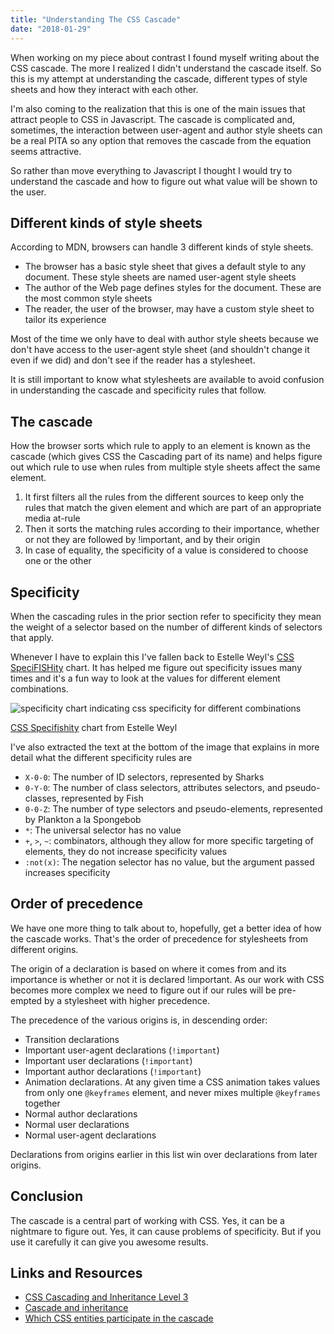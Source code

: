 ```yaml
---
title: "Understanding The CSS Cascade"
date: "2018-01-29"
---
```


When working on my piece about contrast I found myself writing about the CSS cascade. The more I realized I didn't understand the cascade itself. So this is my attempt at understanding the cascade, different types of style sheets and how they interact with each other.

I'm also coming to the realization that this is one of the main issues that attract people to CSS in Javascript. The cascade is complicated and, sometimes, the interaction between user-agent and author style sheets can be a real PITA so any option that removes the cascade from the equation seems attractive.

So rather than move everything to Javascript I thought I would try to understand the cascade and how to figure out what value will be shown to the user.

## Different kinds of style sheets

According to MDN, browsers can handle 3 different kinds of style sheets.

* The browser has a basic style sheet that gives a default style to any document. These style sheets are named user-agent style sheets
* The author of the Web page defines styles for the document. These are the most common style sheets
* The reader, the user of the browser, may have a custom style sheet to tailor its experience

Most of the time we only have to deal with author style sheets because we don't have access to the user-agent style sheet (and shouldn't change it even if we did) and don't see if the reader has a stylesheet.

It is still important to know what stylesheets are available to avoid confusion in understanding the cascade and specificity rules that follow.

## The cascade

How the browser sorts which rule to apply to an element is known as the cascade (which gives CSS the Cascading part of its name) and helps figure out which rule to use when rules from multiple style sheets affect the same element.

1. It first filters all the rules from the different sources to keep only the rules that match the given element and which are part of an appropriate media at-rule
2. Then it sorts the matching rules according to their importance, whether or not they are followed by !important, and by their origin
3. In case of equality, the specificity of a value is considered to choose one or the other

## Specificity

When the cascading rules in the prior section refer to specificity they mean the weight of a selector based on the number of different kinds of selectors that apply.

Whenever I have to explain this I've fallen back to Estelle Weyl's [CSS SpeciFISHity](http://www.standardista.com/css3/css-specificity/) chart. It has helped me figure out specificity issues many times and it's a fun way to look at the values for different element combinations.

![specificity chart indicating css specificity for different combinations](https://res.cloudinary.com/dfh6ihzvj/image/upload/c_scale,w_500/f_auto,q_auto/specificityimg)

[CSS Specifishity](http://www.standardista.com/css3/css-specificity/) chart from Estelle Weyl

I've also extracted the text at the bottom of the image that explains in more detail what the different specificity rules are

* `X-0-0`: The number of ID selectors, represented by Sharks
* `0-Y-0`: The number of class selectors, attributes selectors, and pseudo-classes, represented by Fish
* `0-0-Z`: The number of type selectors and pseudo-elements, represented by Plankton a la Spongebob
* `*`: The universal selector has no value
* `+`, `>`, `~`: combinators, although they allow for more specific targeting of elements, they do not increase specificity values
* `:not(x)`: The negation selector has no value, but the argument passed increases specificity

## Order of precedence

We have one more thing to talk about to, hopefully, get a better idea of how the cascade works. That's the order of precedence for stylesheets from different origins.

The origin of a declaration is based on where it comes from and its importance is whether or not it is declared !important. As our work with CSS becomes more complex we need to figure out if our rules will be pre-empted by a stylesheet with higher precedence.

The precedence of the various origins is, in descending order:

* Transition declarations
* Important user-agent declarations (`!important`)
* Important user declarations (`!important`)
* Important author declarations (`!important`)
* Animation declarations. At any given time a CSS animation takes values from only one `@keyframes` element, and never mixes multiple `@keyframes` together
* Normal author declarations
* Normal user declarations
* Normal user-agent declarations

Declarations from origins earlier in this list win over declarations from later origins.

## Conclusion

The cascade is a central part of working with CSS. Yes, it can be a nightmare to figure out. Yes, it can cause problems of specificity. But if you use it carefully it can give you awesome results.

## Links and Resources

* [CSS Cascading and Inheritance Level 3](https://www.w3.org/TR/css-cascade-3/#cascading)
* [Cascade and inheritance](https://developer.mozilla.org/en-US/docs/Learn/CSS/Introduction_to_CSS/Cascade_and_inheritance)
* [Which CSS entities participate in the cascade](https://developer.mozilla.org/en-US/docs/Web/CSS/Cascade)
